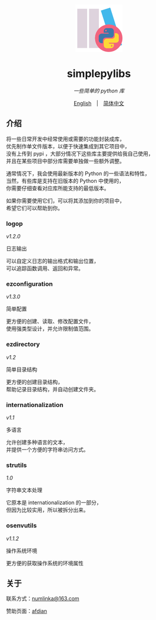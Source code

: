 <div align="center">
  <a style="text-decoration:none" href="https://github.com/numlinka/simplepylibs">
    <img width="128px" src="favicon.png" alt="simplepylibs">
  </a>
</dev>

<div align="center">

  # simplepylibs

  _一些简单的 python 库_

</div>


<div align="center">

  [English](README_en.md)　|　[简体中文](README_zh.md)

</div>


<div align="left" style="max-width: 1000px;">


## 介绍

将一些日常开发中经常使用或需要的功能封装成库，<br/>
优先制作单文件版本，以便于快速集成到其它项目中，<br/>
没有上传到 pypi ，大部分情况下这些库主要提供给我自己使用，<br/>
并且在某些项目中部分库需要单独做一些额外调整。

通常情况下，我会使用最新版本的 Python 的一些语法和特性，<br/>
当然，有些库是支持在旧版本的 Python 中使用的，<br/>
你需要仔细查看对应库所能支持的最低版本。

如果你需要使用它们，可以将其添加到你的项目中，<br/>
希望它们可以帮助到你。


### logop

_v1.2.0_

日志输出

可以自定义日志的输出格式和输出位置，<br/>
可以追踪函数调用、返回和异常。


### ezconfiguration

_v1.3.0_

简单配置

更方便的创建、读取、修改配置文件，<br/>
使用强类型设计，并允许限制值范围。


### ezdirectory

_v1.2_

简单目录结构

更方便的创建目录结构，<br/>
帮助记录目录结构，并自动创建文件夹。


### internationalization

_v1.1_

多语言

允许创建多种语言的文本，<br/>
并提供一个方便的字符串访问方式。


### strutils

_1.0_

字符串文本处理

它原本是 internationalization 的一部分，<br/>
但因为比较实用，所以被拆分出来。


### osenvutils

_v1.1.2_

操作系统环境

更方便的获取操作系统的环境属性



## 关于

联系方式：numlinka@163.com

赞助页面：[afdian](https://afdian.net/a/numlinka)

</div>
